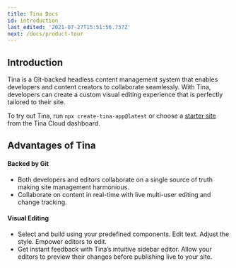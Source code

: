```yaml
---
title: Tina Docs
id: introduction
last_edited: '2021-07-27T15:51:56.737Z'
next: /docs/product-tour
---
```


## Introduction

Tina is a Git-backed headless content management system that enables developers and content creators to collaborate seamlessly. With Tina, developers can create a custom visual editing experience that is perfectly tailored to their site.

To try out Tina, run `npx create-tina-app@latest` or choose a [starter site](https://app.tina.io/quickstart) from the Tina Cloud dashboard.

## Advantages of Tina

#### Backed by Git

- Both developers and editors collaborate on a single source of truth making site management harmonious.
- Collaborate on content in real-time with live multi-user editing and change tracking.

#### Visual Editing

- Select and build using your predefined components. Edit text. Adjust the style. Empower editors to edit.
- Get instant feedback with Tina’s intuitive sidebar editor. Allow your editors to preview their changes before publishing live to your site.
